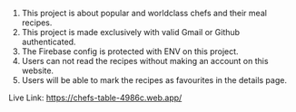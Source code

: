 1. This project is about popular and worldclass chefs and their meal recipes.
2. This project is made exclusively with valid Gmail or Github authenticated.
3. The Firebase config is protected with ENV on this project.
4. Users can not read the recipes without making an account on this website.
5. Users will be able to mark the recipes as favourites in the details page.

Live Link: https://chefs-table-4986c.web.app/